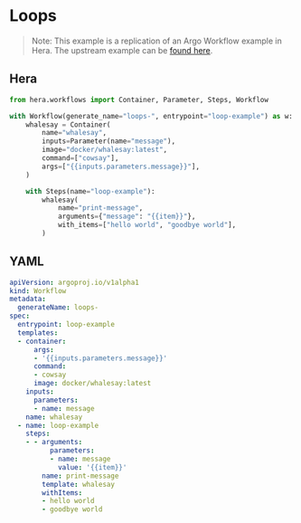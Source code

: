 # Loops

> Note: This example is a replication of an Argo Workflow example in Hera. The upstream example can be [found here](https://github.com/argoproj/argo-workflows/blob/master/examples/loops.yaml).



## Hera

```python
from hera.workflows import Container, Parameter, Steps, Workflow

with Workflow(generate_name="loops-", entrypoint="loop-example") as w:
    whalesay = Container(
        name="whalesay",
        inputs=Parameter(name="message"),
        image="docker/whalesay:latest",
        command=["cowsay"],
        args=["{{inputs.parameters.message}}"],
    )

    with Steps(name="loop-example"):
        whalesay(
            name="print-message",
            arguments={"message": "{{item}}"},
            with_items=["hello world", "goodbye world"],
        )
```

## YAML

```yaml
apiVersion: argoproj.io/v1alpha1
kind: Workflow
metadata:
  generateName: loops-
spec:
  entrypoint: loop-example
  templates:
  - container:
      args:
      - '{{inputs.parameters.message}}'
      command:
      - cowsay
      image: docker/whalesay:latest
    inputs:
      parameters:
      - name: message
    name: whalesay
  - name: loop-example
    steps:
    - - arguments:
          parameters:
          - name: message
            value: '{{item}}'
        name: print-message
        template: whalesay
        withItems:
        - hello world
        - goodbye world
```
